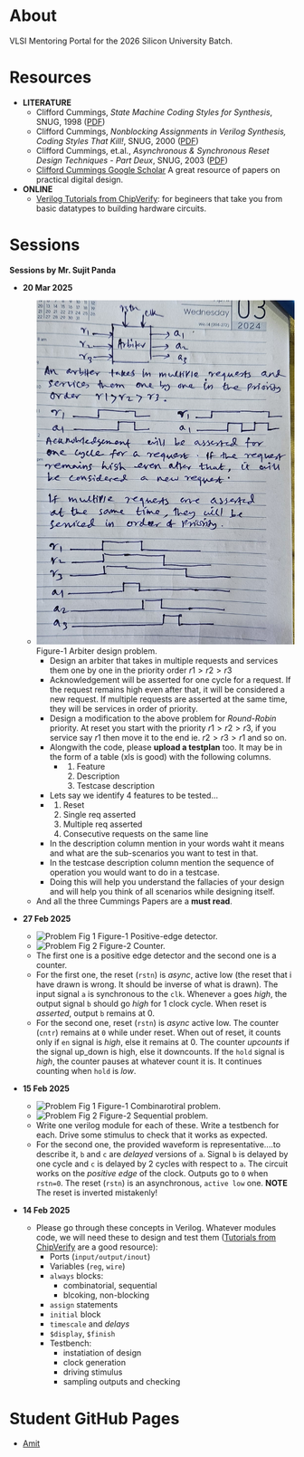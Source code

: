# About
VLSI Mentoring Portal for the 2026 Silicon University Batch.

# Resources

- **LITERATURE**
  - Clifford Cummings, _State Machine Coding Styles for Synthesis_, SNUG, 1998 ([PDF](media/CummingsSNUG1998SJ_FSM.pdf))
  - Clifford Cummings, _Nonblocking Assignments in Verilog Synthesis, Coding Styles That Kill!_, SNUG, 2000 ([PDF](media/CummingsSNUG2000SJ_NBA.pdf))
  - Clifford Cummings, et.al., _Asynchronous & Synchronous Reset Design Techniques - Part Deux_, SNUG, 2003 ([PDF](media/CummingsSNUG2003Boston_Resets.pdf))
  - [Clifford Cummings Google Scholar](https://scholar.google.com/citations?user=j53P4MQAAAAJ&hl=en&oi=ao) A great resource of papers on practical digital design.
- **ONLINE**
  - [Verilog Tutorials from ChipVerify](https://www.chipverify.com/tutorials/verilog): for begineers that take you from basic datatypes to building hardware circuits.


# Sessions

**Sessions by Mr. Sujit Panda**
- **20 Mar 2025**
  - ![Problem Fig 1](media/2025-0320-Problem-Fig-1.jpeg)  Figure-1 Arbiter design problem.
    - Design an arbiter that takes in multiple requests and services them one by one in the priority order $r1 > r2 > r3$
    - Acknowledgement will be asserted for one cycle for a request. If the request remains high even after that, it will be considered a new request. If multiple requests are asserted at the same time, they will be services in order of priority.
    - Design a modification to the above problem for _Round-Robin_ priority. At reset you start with the priority $r1 > r2 > r3$, if you service say $r1$ then move it to the end ie. $r2 > r3 > r1$ and so on.
    - Alongwith the code, please **upload a testplan** too. It may be in the form of a table (xls is good) with the following columns.
      - 1. Feature
        2. Description
        3. Testcase description
    - Lets say we identify 4 features to be tested...
    - 1. Reset
      2. Single req asserted
      3. Multiple req asserted
      4. Consecutive requests on the same line
    - In the description column mention in your words waht it means and what are the sub-scenarios you want to test in that.
    - In the testcase description column mention the sequence of operation you would want to do in a testcase.
    - Doing this will help you understand the fallacies of your design and will help you think of all scenarios while designing itself.
  - And all the three Cummings Papers are a **must read**.

- **27 Feb 2025**
  - ![Problem Fig 1](media/2025-0227-Problem-Fig-1.jpeg)  Figure-1 Positive-edge detector.
  - ![Problem Fig 2](media/2025-0227-Problem-Fig-2.jpeg)  Figure-2 Counter.
  - The first one is a positive edge detector and the second one is a counter.
  - For the first one, the reset (`rstn`) is _async_, active low (the reset that i have drawn is wrong. It should be inverse of what is drawn). The input signal `a` is synchronous to the `clk`. Whenever `a` goes _high_, the output signal `b` should go _high_ for 1 clock cycle. When reset is _asserted_, output `b` remains at 0.
  - For the second one, reset (`rstn`) is _async_ active low.  The counter (`cntr`) remains at `0`  while under reset. When out of reset, it counts only if `en` signal is _high_, else it remains at 0. The counter _upcounts_ if the signal up_down is high, else it downcounts. If the `hold` signal is _high_, the counter pauses at whatever count it is. It continues counting when `hold` is _low_.

- **15 Feb 2025**
  - ![Problem Fig 1](media/2025-0215-Problem-Fig-1.jpeg)  Figure-1 Combinarotiral problem.
  - ![Problem Fig 2](media/2025-0215-Problem-Fig-2.jpeg)  Figure-2 Sequential problem.
  - Write one verilog module for each of these. Write a testbench for each. Drive some stimulus to check that it works as expected.
  - For the second one, the provided waveform is representative....to describe it, `b` and `c` are _delayed_ versions of `a`. Signal `b` is delayed by one cycle and `c` is delayed by 2 cycles with respect to `a`. The circuit works on the _positive edge_ of the clock. Outputs go to `0` when `rstn=0`. The reset (`rstn`) is an asynchronous, `active low` one. **NOTE** The reset is inverted mistakenly!
    
- **14 Feb 2025**
  - Please go through these concepts in Verilog. Whatever modules code, we will need these to design and test them ([Tutorials from ChipVerify](https://www.chipverify.com/tutorials/verilog) are a good resource):
    - Ports (`input/output/inout`)
    - Variables (`reg`, `wire`)
    - `always` blocks:
      - combinatorial, sequential
      - blcoking, non-blocking
    - `assign` statements
    - `initial` block
    - `timescale` and _delays_
    - `$display`, `$finish`
    - Testbench:
      - instatiation of design
      - clock generation
      - driving stimulus
      - sampling outputs and checking

# Student GitHub Pages

- [Amit](https://github.com/amitops2103)
  
